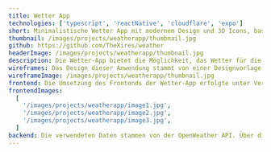 ```yaml
---
title: Wetter App
technologies: ['typescript', 'reactNative', 'cloudflare', 'expo']
short: Minimalistische Wetter App mit modernem Design und 3D Icons, basierend auf einem Prototyp von Behanced.
thumbnail: /images/projects/weatherapp/thumbnail.jpg
github: https://github.com/TheXires/weather
headerImage: /images/projects/weatherapp/thumbnail.jpg
description: Die Wetter-App bietet die Möglichkeit, das Wetter für die aktuelle Position oder eine beliebige Stadt anzuzeigen. Dabei gibt eine stündliche Vorschau für die nächsten 24 Stunden oder eine tägliche Vorhersage für die nächsten 7 Tage. Für den aktuellen Tag werden neben einer kurzen Beschreibung sowie der Temperatur auch Daten wie Windgeschwindigkeit, Sichtweite und der UV-Index angezeigt.
wireframes: Das Design dieser Anwendung stammt von einer Designvorlage von Behanced, die mittlerweile nicht mehr verfügbar ist. Die Umsetzung sollte so genau wie möglich erfolgen. Allerdings sind die Navigation und genaue Funktionsweise, basierend auf den Designs, nicht vollständig ersichtlich. An den nötigen Stellen wurden dann eigene Lösungen entwickelt und umgesetzt. Ebenfalls nicht öffentlich verfügbar waren die verwendeten 3D-Wetter Icons, welche daher durch ähnliche ersetzt wurden.
wireframeImage: /images/projects/weatherapp/thumbnail.jpg
frontend: Die Umsetzung des Frontends der Wetter-App erfolgte unter Verwendung von React Native. Das Design ist schlicht und modern gehalten. Es setzt auf dunkle Farben, 3D Icons und eine angepasste Schriftart. Um die App auch ohne Mac auf einem iPhone testen zu können, wurde Expo verwendet. Da für die App an sich keine nativen Funktionen benötigt werden, musste kein eigener Dev Client erstellt werden. Die Expo Application Services wurden allerdings dennoch benötigt, damit die App ohne den Apple App Store als Testversion auf einem iPhone installiert werden kann.
frontendImages:
  [
    '/images/projects/weatherapp/image1.jpg',
    '/images/projects/weatherapp/image2.jpg',
    '/images/projects/weatherapp/image3.jpg',
  ]
backend: Die verwendeten Daten stammen von der OpenWeather API. Über die One Call API werden die Wetterdaten für den aktuellen Tag sowie die stündlichen und täglichen Vorhersagen abgerufen. Mithilfe der Geocoding API werden die Städtenamen in Geolocations umgewandelt und umgekehrt. Damit der benötigte API-Schlüssel nicht in der App liegt und möglicherweise ausgelesen wird, wurde zwischen App und OpenWeather API eine serverless Funktion geschaltet, welche als Cloudflare Worker ausgeliefert wird.
---
```

